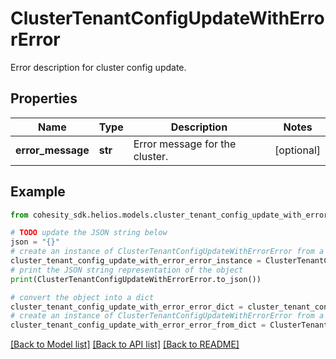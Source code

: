 # ClusterTenantConfigUpdateWithErrorError

Error description for cluster config update.

## Properties

Name | Type | Description | Notes
------------ | ------------- | ------------- | -------------
**error_message** | **str** | Error message for the cluster. | [optional] 

## Example

```python
from cohesity_sdk.helios.models.cluster_tenant_config_update_with_error_error import ClusterTenantConfigUpdateWithErrorError

# TODO update the JSON string below
json = "{}"
# create an instance of ClusterTenantConfigUpdateWithErrorError from a JSON string
cluster_tenant_config_update_with_error_error_instance = ClusterTenantConfigUpdateWithErrorError.from_json(json)
# print the JSON string representation of the object
print(ClusterTenantConfigUpdateWithErrorError.to_json())

# convert the object into a dict
cluster_tenant_config_update_with_error_error_dict = cluster_tenant_config_update_with_error_error_instance.to_dict()
# create an instance of ClusterTenantConfigUpdateWithErrorError from a dict
cluster_tenant_config_update_with_error_error_from_dict = ClusterTenantConfigUpdateWithErrorError.from_dict(cluster_tenant_config_update_with_error_error_dict)
```
[[Back to Model list]](../README.md#documentation-for-models) [[Back to API list]](../README.md#documentation-for-api-endpoints) [[Back to README]](../README.md)


